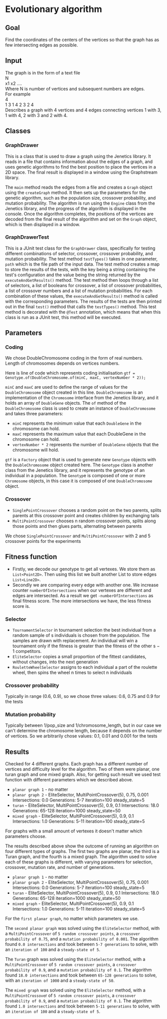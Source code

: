 # Evolutionary algorithm

## Goal
Find the coordinates of the centers of the vertices so that the graph has as few intersecting edges as possible.

## Input 
The graph is in the form of a text file<br>
N<br>
x1 x2 ....<br>
Where N is number of vertices and subsequent numbers are edges.<br>
For example<br>
4<br>
1 3 1 4 2 3 2 4<br>
Describes a graph with 4 vertices and 4 edges connecting vertices 1 with 3, 1 with 4, 2 with 3 and 2 with 4.

## Classes

### GraphDrawer
This is a class that is used to draw a graph using the Jenetics library. It reads in a file that contains 
information about the edges of a graph, and uses genetic algorithms to find the best position to place the vertices in 
a 2D space. The final result is displayed in a window using the Graphstream library.

The `main` method reads the edges from a file and creates a `Graph` object using the `createGraph` method. It then sets up 
the parameters for the genetic algorithm, such as the population size, crossover probability, and mutation probability. 
The algorithm is run using the `Engine` class from the Jenetics library, and the progress of the algorithm is displayed in
the console. Once the algorithm completes, the positions of the vertices are decoded from the final result of the 
algorithm and set on the `Graph` object, which is then displayed in a window.

### GraphDrawerTest
This is a JUnit test class for the `GraphDrawer` class, specifically for testing different combinations of selector, 
crossover, crossover probability, and mutation probability.
The test method `testTypes()` takes in one parameter, `path` which is the file path of the input data. The test method 
creates a map to store the results of the tests, with the key being a string containing the test's configuration and the
value being the string returned by the `executeAndGetResults()` method.
The test method then loops through a list of selectors, a list of booleans for crossover, a list of crossover probabilities,
a list of crossover numbers and a list of mutation probabilities. For each combination of these values, 
the `executeAndGetResults()` method is called with the corresponding parameters.
The results of the tests are then printed out in the final `test()` method that calls the `testTypes()` method. 
This test method is decorated with the `@Test` annotation, which means that when this class is run as a JUnit test, 
this method will be executed.

## Parameters

### Coding
We chose DoubleChromosome coding in the form of real numbers.<br>
Length of chromosomes depends on vertices numbers.<br>

Here is line of code which represents coding initialisation
`gtf = Genotype.of(DoubleChromosome.of(minC, maxC, vertexNumber * 2));` <br>

`minC` and `maxC` are used to define the range of values for the `DoubleChromosome` object created in this line.
`DoubleChromosome` is an implementation of the `Chromosome` interface from the Jenetics library, and it holds an array of
`DoubleGene` objects. The `of` method of the `DoubleChromosome` class is used to create an instance of `DoubleChromosome` and 
takes three parameters:

- `minC` represents the minimum value that each `DoubleGene` in the chromosome can hold.
- `maxC` represents the maximum value that each DoubleGene in the chromosome can hold.
- `vertexNumber * 2` represents the number of `DoubleGene` objects that the chromosome will hold.
  

`gtf` is a `Factory` object that is used to generate new `Genotype` objects with the `DoubleChromosome` object created here. 
The `Genotype` class is another class from the Jenetics library, and it represents the genotype of an individual 
in a population. The `Genotyp`e is composed of one or more `Chromosome` objects, in this case it is composed of 
one `DoubleChromosome` object.

### Crossover

- `SinglePointCrossover` chooses a random point on the two parents, splits parents at this crossover point and creates children by exchanging tails
- `MultiPointCrossover` chooses n random crossover points, splits along those points and then glues parts, alternating between parents

We chose `SinglePointCrossover` and `MultiPointCrossover` with 2 and 5 crossover points for the experiments

## Fitness function
 - Firstly, we decode our genotype to get all vertexes. We store them as `List<Point2D>`.
Then using this list we built another List to store edges `List<Line2D>`. 
- Secondly we are comparing every edge with another one.
We increase counter `numberOfIntersections` when our vertexes are different and edges are intersected.
As a result we get `-numberOfIntersections` as final fitness score. The more intersections we have, the less fitness score is.

### Selector

- `TournamentSelector` in tournament selection the best individual from a random sample of s individuals is chosen from the population.
  The samples are drawn with replacement. An individual will win a tournament only if the fitness is greater than the fitness of the other s − 1 competitors.
- `EliteSelector` copies a small proportion of the fittest candidates, without changes, into the next generation
- `RouletteWheelSelector` assigns to each individual a part of the roulette wheel, then spins the wheel n times to select n
  individuals

### Crossover probability

Typically in range (0.6, 0.9), so we chose three values: 0.6, 0.75 and 0.9 for the tests

### Mutation probability

Typically between 1/pop_size and 1/chromosome_length, but in our case we can't determine the chromosome length, because it depends
on the number of vertices. So we arbitrarily chose values: 0.1, 0.01 and 0.001 for the tests

## Results

Checked for 4 different graphs.
Each graph has a different number of vertices and difficulty level for the algorithm.
Two of them were planar, one turan graph and one mixed graph.
Also, for getting such result we used test function with different parameters which we described above.

 - `planar graph 1` - no matter
 - `planar graph 2` - EliteSelector, MultiPointCrossover(5), 0.75, 0.001 Intersections: 0.0 Generations: 5-7 iteration=100 steady_state=5
 - `turan` - EliteSelector, MultiPointCrossover(5), 0.9, 0.1  Intersections: 18.0 Generations: 65-128 iteration=1000 steady_state=50
 - `mixed graph` - EliteSelector, MultiPointCrossover(5), 0.9, 0.1  Intersections: 1.0 Generations: 5-11 iteration=100 steady_state=5


For graphs with a small amount of vertexes it doesn't matter which parameters choose.


The results described above show the outcome of running an algorithm on four different types of graphs. 
The first two graphs are planar, the third is a Turan graph, and the fourth is a mixed graph. 
The algorithm used to solve each of these graphs is different, with varying parameters for selection, crossover, 
mutation rate, and number of generations.

- `planar graph 1` - no matter
- `planar graph 2` - EliteSelector, MultiPointCrossover(5), 0.75, 0.001 Intersections: 0.0 Generations: 5-7 iteration=100 steady_state=5
- `turan` - EliteSelector, MultiPointCrossover(5), 0.9, 0.1  Intersections: 18.0 Generations: 65-128 iteration=1000 steady_state=50
- `mixed graph` - EliteSelector, MultiPointCrossover(5), 0.9, 0.1  Intersections: 1.0 Generations: 5-11 iteration=100 steady_state=5

For the `first planar graph`, no matter which parameters we use.

The `second planar graph` was solved using the `EliteSelector` method, with a `MultiPointCrossover` of `5 random crossover points`,
a `crossover probability of 0.75`, and a `mutation probability of 0.001`. The algorithm found `0.0 intersections`
and took between `5-7 generations` to solve, with an `iteration of 100` and a `steady-state of 5`.

The `Turan` graph was solved using the `EliteSelector` method, with a `MultiPointCrossover` of `5 random crossover points`, 
a `crossover probability of 0.9`, and a `mutation probability of 0.1`. The algorithm found `18.0 intersections` 
and took between `65-128 generations` to solve, with an `iteration of 1000` and a `steady-state of 50`.

The `mixed graph` was solved using the `EliteSelector` method, with a `MultiPointCrossove`r of `5 random crossover points`,
a `crossover probability of 0.9`, and a `mutation probability of 0.1`. The algorithm found `1.0 intersections`
and took between `5-11 generations` to solve, with an `iteration of 100` and a `steady-state of 5`.


